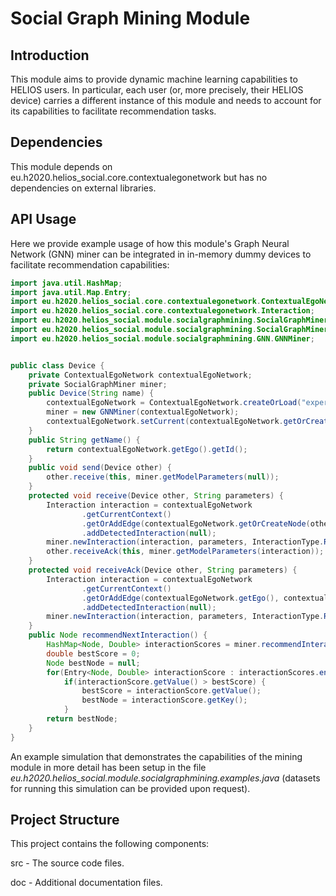 # Social Graph Mining Module

## Introduction
This module aims to provide dynamic machine learning capabilities to HELIOS users.
In particular, each user (or, more precisely, their HELIOS device) carries a different instance of this module 
and needs to account for its capabilities to facilitate recommendation tasks. 

## Dependencies
This module depends on eu.h2020.helios_social.core.contextualegonetwork but has no dependencies on external libraries.

## API Usage
Here we provide example usage of how this module's Graph Neural Network (GNN) miner can be
integrated in in-memory dummy devices to facilitate recommendation capabilities:
```java
import java.util.HashMap;
import java.util.Map.Entry;
import eu.h2020.helios_social.core.contextualegonetwork.ContextualEgoNetwork;
import eu.h2020.helios_social.core.contextualegonetwork.Interaction;
import eu.h2020.helios_social.module.socialgraphmining.SocialGraphMiner;
import eu.h2020.helios_social.module.socialgraphmining.SocialGraphMiner.InteractionType;
import eu.h2020.helios_social.module.socialgraphmining.GNN.GNNMiner;


public class Device {
	private ContextualEgoNetwork contextualEgoNetwork;
	private SocialGraphMiner miner;
	public Device(String name) {
		contextualEgoNetwork = ContextualEgoNetwork.createOrLoad("experiment_data\\", name, null);
		miner = new GNNMiner(contextualEgoNetwork);
		contextualEgoNetwork.setCurrent(contextualEgoNetwork.getOrCreateContext("default context"));
	}
	public String getName() {
		return contextualEgoNetwork.getEgo().getId();
	}
	public void send(Device other) {
		other.receive(this, miner.getModelParameters(null));
	}
	protected void receive(Device other, String parameters) {
		Interaction interaction = contextualEgoNetwork
				.getCurrentContext()
				.getOrAddEdge(contextualEgoNetwork.getOrCreateNode(other.getName(), null), contextualEgoNetwork.getEgo())
				.addDetectedInteraction(null);
		miner.newInteraction(interaction, parameters, InteractionType.RECEIVE);
		other.receiveAck(this, miner.getModelParameters(interaction));
	}
	protected void receiveAck(Device other, String parameters) {
		Interaction interaction = contextualEgoNetwork
				.getCurrentContext()
				.getOrAddEdge(contextualEgoNetwork.getEgo(), contextualEgoNetwork.getOrCreateNode(other.getName(), null))
				.addDetectedInteraction(null);
		miner.newInteraction(interaction, parameters, InteractionType.RECEIVE_REPLY);
	}
	public Node recommendNextInteraction() {
		HashMap<Node, Double> interactionScores = miner.recommendInteractions(contextualEgoNetwork.getCurrentContext());
		double bestScore = 0;
		Node bestNode = null;
		for(Entry<Node, Double> interactionScore : interactionScores.entrySet()) 
			if(interactionScore.getValue() > bestScore) {
				bestScore = interactionScore.getValue();
				bestNode = interactionScore.getKey();
			}
		return bestNode;
	}
}
```
An example simulation that demonstrates the capabilities of the mining module in more detail
has been setup in the file *eu.h2020.helios_social.module.socialgraphmining.examples.java*
(datasets for running this simulation can be provided upon request).

## Project Structure
This project contains the following components:

src - The source code files.

doc - Additional documentation files.